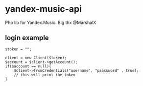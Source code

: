 # yandex-music-api
Php lib for Yandex.Music. Big thx @MarshalX

## login example

```
$token = "";

client = new Client($token);
$account = $client->getAccount();
if($account == null){
    $client->fromCredentials("username", "paassword" , true);
    // this will print the token
}
```
